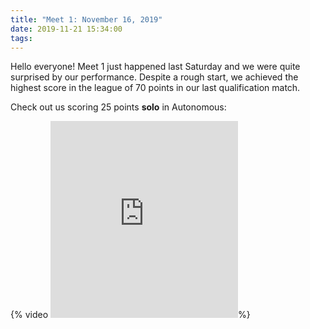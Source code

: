 ```yaml
---
title: "Meet 1: November 16, 2019"
date: 2019-11-21 15:34:00
tags:
---
```


Hello everyone! Meet 1 just happened last Saturday and we were quite surprised by our performance.
Despite a rough start, we achieved the highest score in the league of 70 points in our last qualification match.

Check out us scoring 25 points **solo** in Autonomous:

{% video <iframe height="315" src="https://www.youtube.com/embed/HclNcmdfb5w" frameborder="0" allow="accelerometer; autoplay; encrypted-media; gyroscope; picture-in-picture" allowfullscreen></iframe>%}
